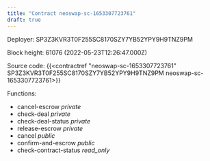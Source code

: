 ```yaml
---
title: "Contract neoswap-sc-1653307723761"
draft: true
---
```

Deployer: SP3Z3KVR3T0F255SC8170SZY7YB52YPY9H9TNZ9PM


 



Block height: 61076 (2022-05-23T12:26:47.000Z)

Source code: {{<contractref "neoswap-sc-1653307723761" SP3Z3KVR3T0F255SC8170SZY7YB52YPY9H9TNZ9PM neoswap-sc-1653307723761>}}

Functions:

* cancel-escrow _private_
* check-deal _private_
* check-deal-status _private_
* release-escrow _private_
* cancel _public_
* confirm-and-escrow _public_
* check-contract-status _read_only_
